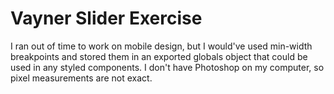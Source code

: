 # Vayner Slider Exercise

I ran out of time to work on mobile design, but I would've used min-width breakpoints and stored them in an exported globals object that could be used in any styled components. I don't have Photoshop on my computer, so pixel measurements are not exact.
